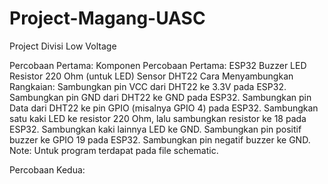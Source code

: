 # Project-Magang-UASC
Project Divisi Low Voltage

Percobaan Pertama:
Komponen Percobaan Pertama:
ESP32
Buzzer
LED
Resistor 220 Ohm (untuk LED)
Sensor DHT22
Cara Menyambungkan Rangkaian:
Sambungkan pin VCC dari DHT22 ke 3.3V pada ESP32.
Sambungkan pin GND dari DHT22 ke GND pada ESP32.
Sambungkan pin Data dari DHT22 ke pin GPIO (misalnya GPIO 4) pada ESP32.
Sambungkan satu kaki LED ke resistor 220 Ohm, lalu sambungkan resistor ke  18 pada ESP32.
Sambungkan kaki lainnya LED ke GND.
Sambungkan pin positif buzzer ke GPIO 19 pada ESP32.
Sambungkan pin negatif buzzer ke GND.
Note:
Untuk program terdapat pada file schematic.

Percobaan Kedua:

